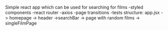 Simple react app which can be used for searching for films
-styled components
-react router
-axios
-page transitions
-tests
structure:
app.jsx -> homepage -> header ->searchBar
-> page with random films
-> singleFilmPage
